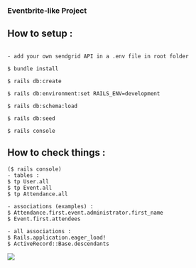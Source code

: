 ### Eventbrite-like Project

  
## How to setup :

~~~~~~~~~~~~~~~~~

- add your own sendgrid API in a .env file in root folder

$ bundle install

$ rails db:create

$ rails db:environment:set RAILS_ENV=development

$ rails db:schema:load

$ rails db:seed

$ rails console
~~~~~~~~~~~~~~~~~

## How to check things :

~~~~~~~~~~~~~~~~~
($ rails console)
- tables : 
$ tp User.all 
$ tp Event.all 
$ tp Attendance.all

- associations (examples) : 
$ Attendance.first.event.administrator.first_name 
$ Event.first.attendees

- all associations : 
$ Rails.application.eager_load! 
$ ActiveRecord::Base.descendants

~~~~~~~~~~~~~~~~~



![](https://media1.tenor.com/images/f99ad6444483da12b58a2a81be281358/tenor.gif)